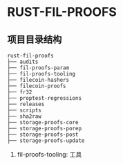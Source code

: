 # RUST-FIL-PROOFS

## 项目目录结构

```
rust-fil-proofs
├── audits
├── fil-proofs-param
├── fil-proofs-tooling
├── filecoin-hashers
├── filecoin-proofs
├── fr32
├── proptest-regressions
├── releases
├── scripts
├── sha2raw
├── storage-proofs-core
├── storage-proofs-porep
├── storage-proofs-post
├── storage-proofs-update
```

1. fil-proofs-tooling: 工具
